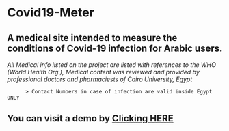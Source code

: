 # Covid19-Meter
##   A medical site intended to measure the conditions of Covid-19 infection for Arabic users.

*All Medical info listed on the project are listed with references to the WHO (World Health Org.), Medical content was reviewed and provided by professional doctors and pharmaciests of Cairo University, Egypt*



          > Contact Numbers in case of infection are valid inside Egypt ONLY
          
          
 ## You can visit a demo by [Clicking HERE](https://practical-meitner-5fd7af.netlify.com)

